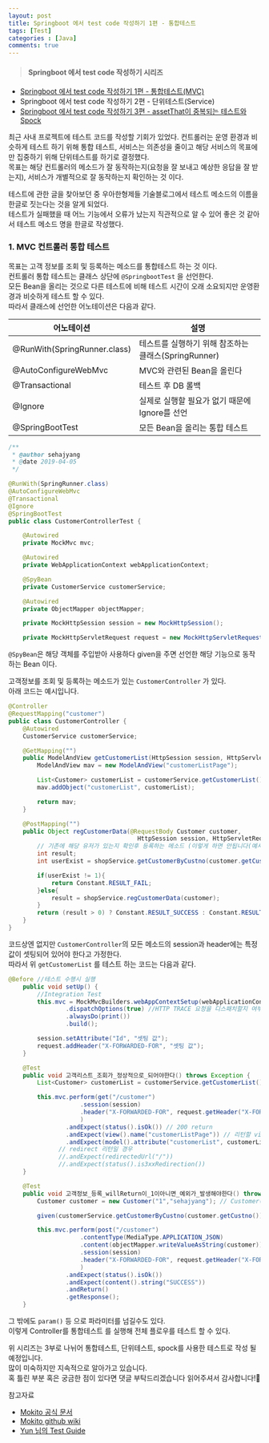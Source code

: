 ```yaml
---
layout: post
title: Springboot 에서 test code 작성하기 1편 - 통합테스트
tags: [Test]
categories : [Java]
comments: true
---
```

>#### Springboot 에서 test code 작성하기 시리즈
* [Springboot 에서 test code 작성하기 1편 - 통합테스트(MVC)](https://sehajyang.github.io/java/2019/04/05/springboot-test-code-1.html)
* Springboot 에서 test code 작성하기 2편 - 단위테스트(Service)
* [Springboot 에서 test code 작성하기 3편 - assetThat이 중복되는 테스트와 Spock](https://sehajyang.github.io/java/2019/04/05/springboot-test-code-3.html)

최근 사내 프로젝트에 테스트 코드를 작성할 기회가 있었다.
컨트롤러는 운영 환경과 비슷하게 테스트 하기 위해 통합 테스트, 서비스는 의존성을 줄이고 해당 서비스의 목표에만 집중하기 위해 단위테스트를 하기로 결정했다.  
목표는 해당 컨트롤러의 메소드가 잘 동작하는지(요청을 잘 보내고 예상한 응답을 잘 받는지), 서비스가 개별적으로 잘 동작하는지 확인하는 것 이다.  

테스트에 관한 글을 찾아보던 중 우아한형제들 기술블로그에서 테스트 메소드의 이름을 한글로 짓는다는 것을 알게 되었다.  
테스트가 실패했을 때 어느 기능에서 오류가 났는지 직관적으로 알 수 있어 좋은 것 같아서 테스트 메소드 명을 한글로 작성했다.  

### 1. MVC 컨트롤러 통합 테스트
목표는 고객 정보를 조회 및 등록하는 메소드를 통합테스트 하는 것 이다.  
컨트롤러 통합 테스트는 클래스 상단에 `@SpringbootTest` 을 선언한다.  
모든 Bean을 올리는 것으로 다른 테스트에 비해 테스트 시간이 오래 소요되지만 운영환경과 비슷하게 테스트 할 수 있다.  
따라서 클래스에 선언한 어노테이션은 다음과 같다.  

| 어노테이션           | 설명             |     
| --------------- | ------------------- |
| @RunWith(SpringRunner.class) | 테스트를 실행하기 위해 참조하는 클래스(SpringRunner)    |      
| @AutoConfigureWebMvc    | MVC와 관련된 Bean을 올린다     |
| @Transactional    | 테스트 후 DB 롤백     |
| @Ignore            | 실제로 실행할 필요가 없기 때문에 Ignore를 선언     |
| @SpringBootTest            | 모든 Bean을 올리는 통합 테스트      | 

~~~java
/**
 * @author sehajyang
 * @date 2019-04-05
 */

@RunWith(SpringRunner.class) 
@AutoConfigureWebMvc 
@Transactional 
@Ignore 
@SpringBootTest 
public class CustomerControllerTest {

    @Autowired
    private MockMvc mvc;

    @Autowired
    private WebApplicationContext webApplicationContext;

    @SpyBean
    private CustomerService customerService;

    @Autowired
    private ObjectMapper objectMapper;

    private MockHttpSession session = new MockHttpSession();

    private MockHttpServletRequest request = new MockHttpServletRequest();

~~~


`@SpyBean`은 해당 객체를 주입받아 사용하다 given을 주면 선언한 해당 기능으로 동작하는 Bean 이다.  

고객정보를 조회 및 등록하는 메소드가 있는 `CustomerController` 가 있다.  
아래 코드는 예시입니다.  
~~~java
@Controller
@RequestMapping("customer")
public class CustomerController {
    @Autowired
    CustomerService customerService;

    @GetMapping("")
    public ModelAndView getCustomerList(HttpSession session, HttpServletRequest request){
        ModelAndView mav = new ModelAndView("customerListPage");

        List<Customer> customerList = customerService.getCustomerList();
        mav.addObject("customerList", customerList);

        return mav;
    }

    @PostMapping("")
    public Object regCustomerData(@RequestBody Customer customer, 
                                    HttpSession session, HttpServletRequest request){
        // 기존에 해당 유저가 있는지 확인후 등록하는 메소드 (이렇게 하면 안됩니다(예시일뿐!))
        int result;                        
        int userExist = shopService.getCustomerByCustno(customer.getCustno(1));

        if(userExist != 1){
            return Constant.RESULT_FAIL;
        }else{
            result = shopService.regCustomerData(customer);
        }
        return (result > 0) ? Constant.RESULT_SUCCESS : Constant.RESULT_FAIL;
    }
}

~~~

코드상엔 없지만 `CustomerController`의 모든 메소드의 session과 header에는 특정 값이 셋팅되어 있어야 한다고 가정한다.  
따라서 위 `getCustomerList` 를 테스트 하는 코드는 다음과 같다.  

~~~java
@Before //테스트 수행시 실행
    public void setUp() {
        //Integration Test
        this.mvc = MockMvcBuilders.webAppContextSetup(webApplicationContext)
                .dispatchOptions(true) //HTTP TRACE 요청을 디스패치할지 여부를 설정 (default는 false)
                .alwaysDo(print())
                .build();

        session.setAttribute("Id", "셋팅 값");
        request.addHeader("X-FORWARDED-FOR", "셋팅 값");
    }

    @Test
    public void 고객리스트_조회가_정상적으로_되어야한다() throws Exception {
        List<Customer> customerList = customerService.getCustomerList();

        this.mvc.perform(get("/customer")
                    .session(session)
                    .header("X-FORWARDED-FOR", request.getHeader("X-FORWARDED-FOR"))
                    )
                .andExpect(status().isOk()) // 200 return
                .andExpect(view().name("customerListPage")) // 리턴할 view page name
                .andExpect(model().attribute("customerList", customerList)); // 리턴할 model attribute name
              // redirect 리턴일 경우
              //.andExpect(redirectedUrl("/")) 
              //.andExpect(status().is3xxRedirection())
    }

    @Test
    public void 고객정보_등록_willReturn이_1이아니면_예외가_발생해야한다() throws Exception {
        Customer customer = new Customer("1","sehajyang"); // Customer(custno, custname)

        given(customerService.getCustomerByCustno(customer.getCustno())).willReturn(1); // getCustomerByCustno 의 result는 1을 리턴

        this.mvc.perform(post("/customer")
                    .contentType(MediaType.APPLICATION_JSON)
                    .content(objectMapper.writeValueAsString(customer)) // JSON으로 만들어준다
                    .session(session)
                    .header("X-FORWARDED-FOR", request.getHeader("X-FORWARDED-FOR"))
                    )
                .andExpect(status().isOk())
                .andExpect(content().string("SUCCESS"))
                .andReturn()
                .getResponse();
    }
~~~
그 밖에도 `param()` 등 으로 파라미터를 넘길수도 있다.  
이렇게 Controller를 통합테스트 를 실행해 전체 플로우를 테스트 할 수 있다.  

위 시리즈는 3부로 나뉘어 통합테스트, 단위테스트, spock를 사용한 테스트로 작성 될 예정입니다.  
많이 미숙하지만 지속적으로 알아가고 있습니다.  
혹 틀린 부분 혹은 궁금한 점이 있다면 댓글 부탁드리겠습니다 읽어주셔서 감사합니다!🙏  


참고자료
* [Mokito 공식 문서](https://docs.spring.io/spring-boot/docs/current/api/org/springframework/boot/test/mock/mockito)  
* [Mokito github wiki](https://github.com/mockito/mockito/wiki)  
* [Yun 님의 Test Guide](https://github.com/cheese10yun/spring-guide/blob/master/docs/test-guide.md)  




